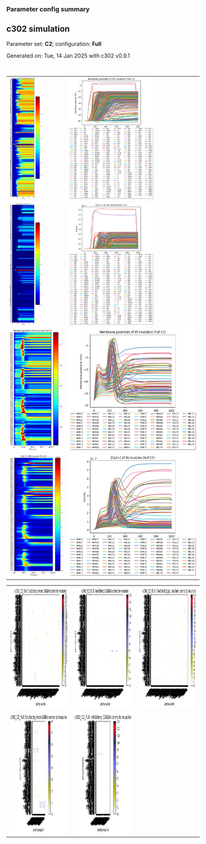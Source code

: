 ### Parameter config summary 
<h2>c302 simulation</h2>
<p>Parameter set: <b>C2</b>; configuration: <b>Full</b></p>
<p>Generated on: Tue, 14 Jan 2025 with c302 v0.9.1</p><br/>
<table>

<tr>
  <td><a href="images/neurons_C2_Full.png"><img alt=" " src="images/neurons_C2_Full.png" height="320"/></a></td>
  <td><a href="images/traces_neuron_Full_C2.png"><img alt=" " src="images/traces_neuron_Full_C2.png" height="320"/></a></td>
</tr>

<tr>
  <td><a href="images/neuron_activity_C2_Full.png"><img alt=" " src="images/neuron_activity_C2_Full.png" height="320"/></a></td>
  <td><a href="images/traces_neuron_activity_Full_C2.png"><img alt=" " src="images/traces_neuron_activity_Full_C2.png" height="320"/></a></td>
</tr>

<tr>
  <td><a href="images/muscles_C2_Full.png"><img alt=" " src="images/muscles_C2_Full.png" height="320"/></a></td>
  <td><a href="images/traces_muscles_Full_C2.png"><img alt=" " src="images/traces_muscles_Full_C2.png" height="320"/></a></td>
</tr>

<tr>
  <td><a href="images/muscle_activity_C2_Full.png"><img alt=" " src="images/muscle_activity_C2_Full.png" height="320"/></a></td>
  <td><a href="images/traces_muscles_activity_Full_C2.png"><img alt=" " src="images/traces_muscles_activity_Full_C2.png" height="320"/></a></td>
</tr>
</table>
<table>

<tr><td><a href="images/c302_C2_Full_exc_to_neurons.png"><img alt=" " src="images/c302_C2_Full_exc_to_neurons.png" height="320"/></a></td>

  <td><a href="images/c302_C2_Full_inh_to_neurons.png"><img alt=" " src="images/c302_C2_Full_inh_to_neurons.png" height="320"/></a></td>

  <td><a href="images/c302_C2_Full_elec_neurons_neurons.png"><img alt=" " src="images/c302_C2_Full_elec_neurons_neurons.png" height="320"/></a></td></tr>

<tr><td><a href="images/c302_C2_Full_exc_to_muscles.png"><img alt=" " src="images/c302_C2_Full_exc_to_muscles.png" height="320"/></a></td>

  <td><a href="images/c302_C2_Full_inh_to_muscles.png"><img alt=" " src="images/c302_C2_Full_inh_to_muscles.png" height="320"/></a></td></tr>
</table>
